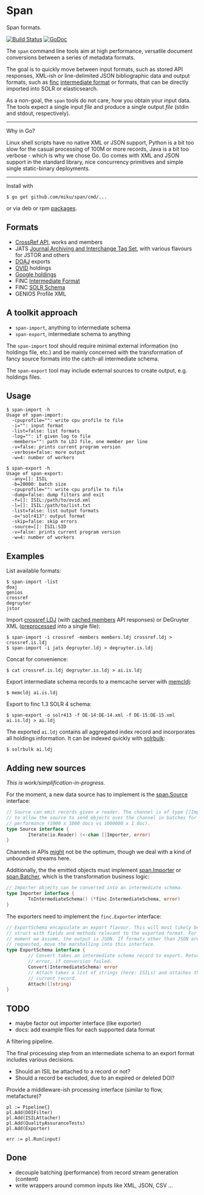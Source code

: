 Span
====

Span formats.

[![Build Status](https://travis-ci.org/miku/span.svg?branch=master)](https://travis-ci.org/miku/span) [![GoDoc](https://godoc.org/github.com/miku/span?status.svg)](https://godoc.org/github.com/miku/span)

The `span` command line tools aim at high performance, versatile document conversions
between a series of metadata formats.

The goal is to quickly move between input formats, such as stored API
responses, XML-ish or line-delimited JSON bibliographic data and output
formats, such as [finc](https://finc.info) [intermediate
format](https://github.com/miku/span/tree/master/schema) or formats, that can
be directly imported into SOLR or elasticsearch.

As a non-goal, the `span` tools do not care, how you obtain your input data.
The tools expect a single input *file* and produce a single output *file* (stdin and stdout, respectively).

----

Why in Go?

Linux shell scripts have no native XML or JSON support, Python is a bit too
slow for the casual processing of 100M or more records, Java is a bit too
verbose - which is why we chose Go. Go comes with XML and JSON support in the
standard library, nice concurrency primitives and simple single static-binary
deployments.

----

Install with

    $ go get github.com/miku/span/cmd/...

or via deb or rpm [packages](https://github.com/miku/span/releases).

Formats
-------

* [CrossRef API](http://api.crossref.org/), works and members
* JATS [Journal Archiving and Interchange Tag Set](http://jats.nlm.nih.gov/archiving/versions.html), with various flavours for JSTOR and others
* [DOAJ](http://doaj.org/) exports
* [OVID](http://rzblx4.uni-regensburg.de/ezeitdata/admin/ezb_export_ovid_v01.xsd) holdings
* [Google holdings](http://scholar.google.com/intl/en/scholar/libraries.html)
* FINC [Intermediate Format](https://github.com/miku/span/blob/master/schema/README.md)
* FINC [SOLR Schema](https://github.com/miku/span/blob/ca8583aaa9b6d5e42b758f25ade8ed3e85532841/finc/solr.go#L4)
* GENIOS Profile XML

A toolkit approach
------------------

* `span-import`, anything to intermediate schema
* `span-export`, intermediate schema to anything

The `span-import` tool should require minimal external information (no
holdings file, etc.) and be mainly concerned with the transformation of fancy
source formats into the catch-all intermediate schema.

The `span-export` tool may include external sources to create output, e.g. holdings files.

Usage
-----

    $ span-import -h
    Usage of span-import:
      -cpuprofile="": write cpu profile to file
      -i="": input format
      -list=false: list formats
      -log="": if given log to file
      -members="": path to LDJ file, one member per line
      -v=false: prints current program version
      -verbose=false: more output
      -w=4: number of workers

    $ span-export -h
    Usage of span-export:
      -any=[]: ISIL
      -b=20000: batch size
      -cpuprofile="": write cpu profile to file
      -dump=false: dump filters and exit
      -f=[]: ISIL:/path/to/ovid.xml
      -l=[]: ISIL:/path/to/list.txt
      -list=false: list output formats
      -o="solr413": output format
      -skip=false: skip errors
      -source=[]: ISIL:SID
      -v=false: prints current program version
      -w=4: number of workers

Examples
--------

List available formats:

    $ span-import -list
    doaj
    genios
    crossref
    degruyter
    jstor

Import [crossref LDJ](https://github.com/miku/siskin/blob/3d34d786f054ca153be37a514e53eea420748a8f/siskin/sources/crossref.py#L138) (with [cached members](https://github.com/miku/siskin/blob/3d34d786f054ca153be37a514e53eea420748a8f/siskin/sources/crossref.py#L224) API responses) or DeGruyter XML ([preprocessed](https://github.com/miku/siskin/blob/3d34d786f054ca153be37a514e53eea420748a8f/siskin/sources/degruyter.py#L59) into a single file):

    $ span-import -i crossref -members members.ldj crossref.ldj > crossref.is.ldj
    $ span-import -i jats degruyter.ldj > degruyter.is.ldj

Concat for convenience:

    $ cat crossref.is.ldj degruyter.is.ldj > ai.is.ldj

Export intermediate schema records to a memcache server with [memcldj](https://github.com/miku/memcldj):

    $ memcldj ai.is.ldj

Export to finc 1.3 SOLR 4 schema:

    $ span-export -o solr413 -f DE-14:DE-14.xml -f DE-15:DE-15.xml ai.is.ldj > ai.ldj

The exported `ai.ldj` contains all aggregated index record and incorporates
all holdings information. It can be indexed quickly with
[solrbulk](https://github.com/miku/solrbulk):

    $ solrbulk ai.ldj

Adding new sources
------------------

*This is work/simplification-in-progress.*

For the moment, a new data source has to implement is the [span.Source](https://github.com/miku/span/blob/ca8583aaa9b6d5e42b758f25ade8ed3e85532841/common.go#L36) interface:

```go
// Source can emit records given a reader. The channel is of type []Importer,
// to allow the source to send objects over the channel in batches for
// performance (1000 x 1000 docs vs 1000000 x 1 doc).
type Source interface {
        Iterate(io.Reader) (<-chan []Importer, error)
}
```

Channels in APIs [might](http://www.informit.com/articles/article.aspx?p=2359758) not be the optimum, though we deal with a kind of unbounded streams here.

Additionally, the the emitted objects must implement [span.Importer](https://github.com/miku/span/blob/ca8583aaa9b6d5e42b758f25ade8ed3e85532841/common.go#L22)
or [span.Batcher](https://github.com/miku/span/blob/ca8583aaa9b6d5e42b758f25ade8ed3e85532841/common.go#L16),
which is the transformation business logic:

```go
// Importer objects can be converted into an intermediate schema.
type Importer interface {
        ToIntermediateSchema() (*finc.IntermediateSchema, error)
}
```

The exporters need to implement the `finc.Exporter` interface:

```go
// ExportSchema encapsulate an export flavour. This will most likely be a
// struct with fields and methods relevant to the exported format. For the
// moment we assume, the output is JSON. If formats other than JSON are
// requested, move the marshalling into this interface.
type ExportSchema interface {
        // Convert takes an intermediate schema record to export. Returns an
        // error, if conversion failed.
        Convert(IntermediateSchema) error
        // Attach takes a list of strings (here: ISILs) and attaches them to the
        // current record.
        Attach([]string)
}
```

TODO
----

* maybe factor out importer interface (like exporter)
* docs: add example files for each supported data format

A filtering pipeline.

The final processing step from an intermediate schema to an export format
includes various decisions.

* Should an ISIL be attached to a record or not?
* Should a record be excluded, due to an expired or deleted DOI?

Provide a middleware-ish processing interface (similar to flow, metafacture)?

    pl := Pipeline{}
    pl.Add(DOIFilter)
    pl.Add(ISILAttacher)
    pl.Add(QualityAssuranceTests)
    pl.Add(Exporter)

    err := pl.Run(input)

Done
----

* decouple batching (performance) from record stream generation (content)
* write wrappers around common inputs like XML, JSON, CSV ...
